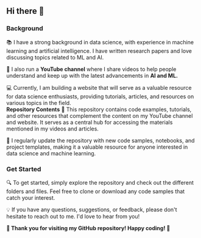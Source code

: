 ## Hi there 👋


### Background <br>
📚 I have a strong background in data science, with experience in machine learning and artificial intelligence. I have written research papers and love discussing topics related to ML and AI.

🎥 I also run a <b> YouTube channel</b> where I share videos to help people understand and keep up with the latest advancements in <b>AI and ML.</b>

💻 Currently, I am building a website that will serve as a valuable resource for data science enthusiasts, providing tutorials, articles, and resources on various topics in the field.
<br>
<b>Repository Contents</b>
📂 This repository contains code examples, tutorials, and other resources that complement the content on my YouTube channel and website. It serves as a central hub for accessing the materials mentioned in my videos and articles.

🔄 I regularly update the repository with new code samples, notebooks, and project templates, making it a valuable resource for anyone interested in data science and machine learning.

### Get Started <br>
🔍 To get started, simply explore the repository and check out the different folders and files. Feel free to clone or download any code samples that catch your interest.

💡 If you have any questions, suggestions, or feedback, please don't hesitate to reach out to me. I'd love to hear from you!

<b>🌟 Thank you for visiting my GitHub repository! Happy coding! 🚀</b>

